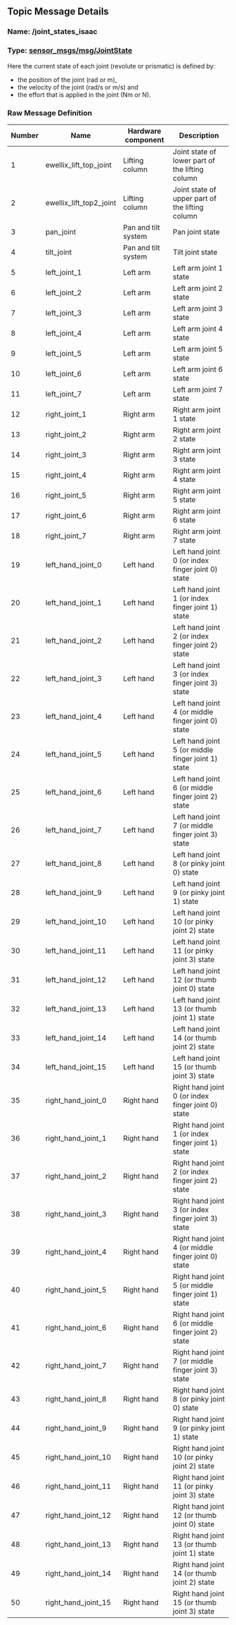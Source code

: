 ## Topic Message Details 

### Name: /joint_states_isaac

### Type: [sensor_msgs/msg/JointState](https://docs.ros2.org/latest/api/sensor_msgs/msg/JointState.html)
Here the current state of each joint (revolute or prismatic) is defined by:
- the position of the joint (rad or m),
- the velocity of the joint (rad/s or m/s) and
- the effort that is applied in the joint (Nm or N).

### Raw Message Definition

| Number | Name | Hardware component | Description |
|---|---|---|---|
| 1 | ewellix_lift_top_joint | Lifting column | Joint state of lower part of the lifting column |
| 2 | ewellix_lift_top2_joint | Lifting column | Joint state of upper part of the lifting column |
| 3 | pan_joint | Pan and tilt system | Pan joint state |
| 4 | tilt_joint | Pan and tilt system | Tilt joint state |
| 5 | left_joint_1 | Left arm | Left arm joint 1 state |
| 6 | left_joint_2 | Left arm | Left arm joint 2 state |
| 7 | left_joint_3 | Left arm | Left arm joint 3 state |
| 8 | left_joint_4 | Left arm | Left arm joint 4 state |
| 9 | left_joint_5 | Left arm | Left arm joint 5 state |
| 10 | left_joint_6 | Left arm | Left arm joint 6 state |
| 11 | left_joint_7 | Left arm | Left arm joint 7 state |
| 12 | right_joint_1 | Right arm | Right arm joint 1 state |
| 13 | right_joint_2 | Right arm | Right arm joint 2 state |
| 14 | right_joint_3 | Right arm | Right arm joint 3 state |
| 15 | right_joint_4 | Right arm | Right arm joint 4 state |
| 16 | right_joint_5 | Right arm | Right arm joint 5 state |
| 17 | right_joint_6 | Right arm | Right arm joint 6 state |
| 18 | right_joint_7 | Right arm | Right arm joint 7 state |
| 19 | left_hand_joint_0 | Left hand | Left hand joint 0 (or index finger joint 0) state |
| 20 | left_hand_joint_1 | Left hand | Left hand joint 1 (or index finger joint 1) state |
| 21 | left_hand_joint_2 | Left hand | Left hand joint 2 (or index finger joint 2) state |
| 22 | left_hand_joint_3 | Left hand | Left hand joint 3 (or index finger joint 3) state |
| 23 | left_hand_joint_4 | Left hand | Left hand joint 4 (or middle finger joint 0) state |
| 24 | left_hand_joint_5 | Left hand | Left hand joint 5 (or middle finger joint 1) state |
| 25 | left_hand_joint_6 | Left hand | Left hand joint 6 (or middle finger joint 2) state |
| 26 | left_hand_joint_7 | Left hand | Left hand joint 7 (or middle finger joint 3) state |
| 27 | left_hand_joint_8 | Left hand | Left hand joint 8 (or pinky joint 0) state |
| 28 | left_hand_joint_9 | Left hand | Left hand joint 9 (or pinky joint 1) state |
| 29 | left_hand_joint_10 | Left hand | Left hand joint 10 (or pinky joint 2) state |
| 30 | left_hand_joint_11 | Left hand | Left hand joint 11 (or pinky joint 3) state |
| 31 | left_hand_joint_12 | Left hand | Left hand joint 12 (or thumb joint 0) state |
| 32 | left_hand_joint_13 | Left hand | Left hand joint 13 (or thumb joint 1) state |
| 33 | left_hand_joint_14 | Left hand | Left hand joint 14 (or thumb joint 2) state |
| 34 | left_hand_joint_15 | Left hand | Left hand joint 15 (or thumb joint 3) state |
| 35 | right_hand_joint_0 | Right hand | Right hand joint 0 (or index finger joint 0) state |
| 36 | right_hand_joint_1 | Right hand | Right hand joint 1 (or index finger joint 1) state |
| 37 | right_hand_joint_2 | Right hand | Right hand joint 2 (or index finger joint 2) state |
| 38 | right_hand_joint_3 | Right hand | Right hand joint 3 (or index finger joint 3) state |
| 39 | right_hand_joint_4 | Right hand | Right hand joint 4 (or middle finger joint 0) state |
| 40 | right_hand_joint_5 | Right hand | Right hand joint 5 (or middle finger joint 1) state |
| 41 | right_hand_joint_6 | Right hand | Right hand joint 6 (or middle finger joint 2) state |
| 42 | right_hand_joint_7 | Right hand | Right hand joint 7 (or middle finger joint 3) state |
| 43 | right_hand_joint_8 | Right hand | Right hand joint 8 (or pinky joint 0) state |
| 44 | right_hand_joint_9 | Right hand | Right hand joint 9 (or pinky joint 1) state |
| 45 | right_hand_joint_10 | Right hand | Right hand joint 10 (or pinky joint 2) state |
| 46 | right_hand_joint_11 | Right hand | Right hand joint 11 (or pinky joint 3) state |
| 47 | right_hand_joint_12 | Right hand | Right hand joint 12 (or thumb joint 0) state |
| 48 | right_hand_joint_13 | Right hand | Right hand joint 13 (or thumb joint 1) state |
| 49 | right_hand_joint_14 | Right hand | Right hand joint 14 (or thumb joint 2) state |
| 50 | right_hand_joint_15 | Right hand | Right hand joint 15 (or thumb joint 3) state |
